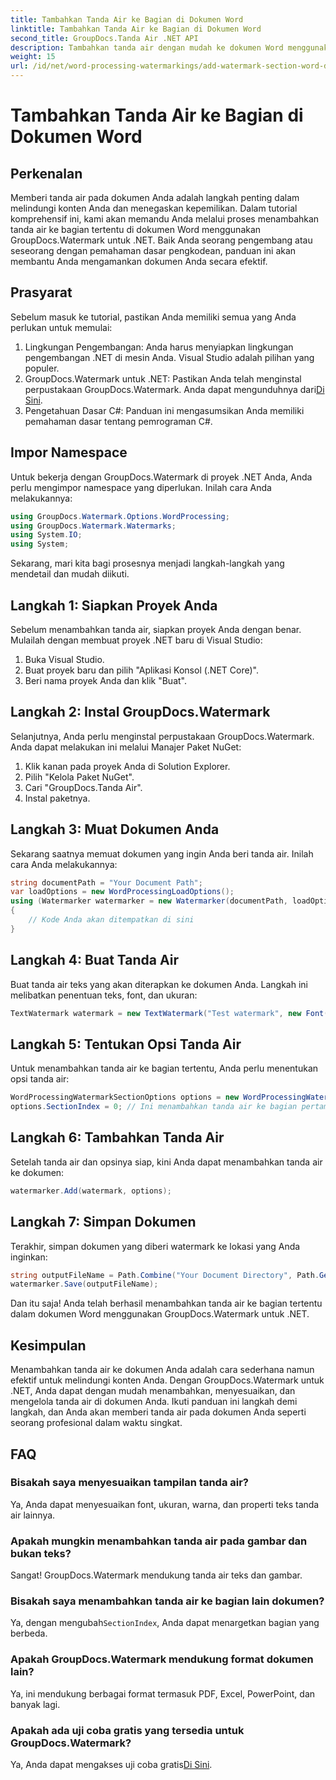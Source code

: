```yaml
---
title: Tambahkan Tanda Air ke Bagian di Dokumen Word
linktitle: Tambahkan Tanda Air ke Bagian di Dokumen Word
second_title: GroupDocs.Tanda Air .NET API
description: Tambahkan tanda air dengan mudah ke dokumen Word menggunakan GroupDocs.Watermark untuk .NET. Lindungi konten Anda dengan panduan sederhana ini.
weight: 15
url: /id/net/word-processing-watermarkings/add-watermark-section-word-docs/
---
```


# Tambahkan Tanda Air ke Bagian di Dokumen Word

## Perkenalan
Memberi tanda air pada dokumen Anda adalah langkah penting dalam melindungi konten Anda dan menegaskan kepemilikan. Dalam tutorial komprehensif ini, kami akan memandu Anda melalui proses menambahkan tanda air ke bagian tertentu di dokumen Word menggunakan GroupDocs.Watermark untuk .NET. Baik Anda seorang pengembang atau seseorang dengan pemahaman dasar pengkodean, panduan ini akan membantu Anda mengamankan dokumen Anda secara efektif.
## Prasyarat
Sebelum masuk ke tutorial, pastikan Anda memiliki semua yang Anda perlukan untuk memulai:
1. Lingkungan Pengembangan: Anda harus menyiapkan lingkungan pengembangan .NET di mesin Anda. Visual Studio adalah pilihan yang populer.
2.  GroupDocs.Watermark untuk .NET: Pastikan Anda telah menginstal perpustakaan GroupDocs.Watermark. Anda dapat mengunduhnya dari[Di Sini](https://releases.groupdocs.com/Watermark/net/).
3. Pengetahuan Dasar C#: Panduan ini mengasumsikan Anda memiliki pemahaman dasar tentang pemrograman C#.
## Impor Namespace
Untuk bekerja dengan GroupDocs.Watermark di proyek .NET Anda, Anda perlu mengimpor namespace yang diperlukan. Inilah cara Anda melakukannya:
```csharp
using GroupDocs.Watermark.Options.WordProcessing;
using GroupDocs.Watermark.Watermarks;
using System.IO;
using System;
```
Sekarang, mari kita bagi prosesnya menjadi langkah-langkah yang mendetail dan mudah diikuti.
## Langkah 1: Siapkan Proyek Anda
Sebelum menambahkan tanda air, siapkan proyek Anda dengan benar. Mulailah dengan membuat proyek .NET baru di Visual Studio:
1. Buka Visual Studio.
2. Buat proyek baru dan pilih "Aplikasi Konsol (.NET Core)".
3. Beri nama proyek Anda dan klik "Buat".
## Langkah 2: Instal GroupDocs.Watermark
Selanjutnya, Anda perlu menginstal perpustakaan GroupDocs.Watermark. Anda dapat melakukan ini melalui Manajer Paket NuGet:
1. Klik kanan pada proyek Anda di Solution Explorer.
2. Pilih "Kelola Paket NuGet".
3. Cari "GroupDocs.Tanda Air".
4. Instal paketnya.
## Langkah 3: Muat Dokumen Anda
Sekarang saatnya memuat dokumen yang ingin Anda beri tanda air. Inilah cara Anda melakukannya:
```csharp
string documentPath = "Your Document Path";
var loadOptions = new WordProcessingLoadOptions();
using (Watermarker watermarker = new Watermarker(documentPath, loadOptions))
{
    // Kode Anda akan ditempatkan di sini
}
```
## Langkah 4: Buat Tanda Air
Buat tanda air teks yang akan diterapkan ke dokumen Anda. Langkah ini melibatkan penentuan teks, font, dan ukuran:
```csharp
TextWatermark watermark = new TextWatermark("Test watermark", new Font("Arial", 19));
```
## Langkah 5: Tentukan Opsi Tanda Air
Untuk menambahkan tanda air ke bagian tertentu, Anda perlu menentukan opsi tanda air:
```csharp
WordProcessingWatermarkSectionOptions options = new WordProcessingWatermarkSectionOptions();
options.SectionIndex = 0; // Ini menambahkan tanda air ke bagian pertama
```
## Langkah 6: Tambahkan Tanda Air
Setelah tanda air dan opsinya siap, kini Anda dapat menambahkan tanda air ke dokumen:
```csharp
watermarker.Add(watermark, options);
```
## Langkah 7: Simpan Dokumen
Terakhir, simpan dokumen yang diberi watermark ke lokasi yang Anda inginkan:
```csharp
string outputFileName = Path.Combine("Your Document Directory", Path.GetFileName(documentPath));
watermarker.Save(outputFileName);
```
Dan itu saja! Anda telah berhasil menambahkan tanda air ke bagian tertentu dalam dokumen Word menggunakan GroupDocs.Watermark untuk .NET.
## Kesimpulan
Menambahkan tanda air ke dokumen Anda adalah cara sederhana namun efektif untuk melindungi konten Anda. Dengan GroupDocs.Watermark untuk .NET, Anda dapat dengan mudah menambahkan, menyesuaikan, dan mengelola tanda air di dokumen Anda. Ikuti panduan ini langkah demi langkah, dan Anda akan memberi tanda air pada dokumen Anda seperti seorang profesional dalam waktu singkat.
## FAQ
### Bisakah saya menyesuaikan tampilan tanda air?
Ya, Anda dapat menyesuaikan font, ukuran, warna, dan properti teks tanda air lainnya.
### Apakah mungkin menambahkan tanda air pada gambar dan bukan teks?
Sangat! GroupDocs.Watermark mendukung tanda air teks dan gambar.
### Bisakah saya menambahkan tanda air ke bagian lain dokumen?
 Ya, dengan mengubah`SectionIndex`, Anda dapat menargetkan bagian yang berbeda.
### Apakah GroupDocs.Watermark mendukung format dokumen lain?
Ya, ini mendukung berbagai format termasuk PDF, Excel, PowerPoint, dan banyak lagi.
### Apakah ada uji coba gratis yang tersedia untuk GroupDocs.Watermark?
 Ya, Anda dapat mengakses uji coba gratis[Di Sini](https://releases.groupdocs.com/).